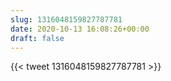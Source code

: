```yaml
---
slug: 1316048159827787781
date: 2020-10-13 16:08:26+00:00
draft: false
---
```


{{< tweet 1316048159827787781 >}}
